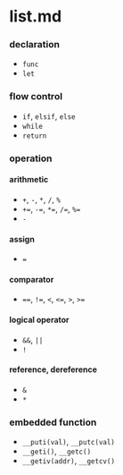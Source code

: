 
# list.md

### declaration

- `func`
- `let`

### flow control

- `if`, `elsif`, `else`
- `while`
- `return`

### operation

#### arithmetic

- `+`, `-`, `*`, `/`, `%`
- `+=`, `-=`, `*=`, `/=`, `%=`
- `-`

#### assign

- `=`

#### comparator

- `==`, `!=`, `<`, `<=`, `>`, `>=`

#### logical operator

- `&&`, `||`
- `!`

#### reference, dereference

- `&`
- `*`

### embedded function

- `__puti(val)`, `__putc(val)`
- `__geti()`, `__getc()`
- `__getiv(addr)`, `__getcv()`
